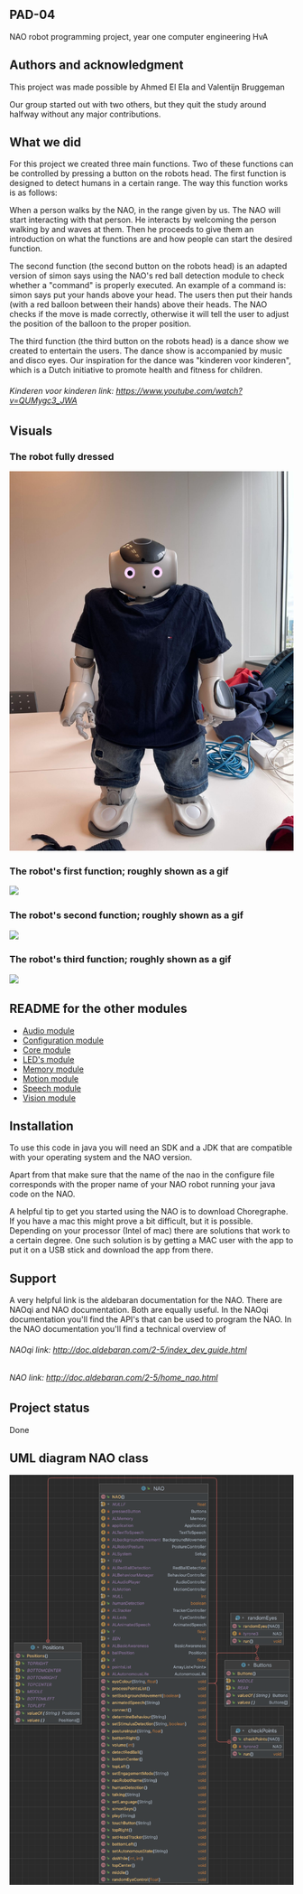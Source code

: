 ## PAD-04
NAO robot programming project, year one computer engineering HvA

## Authors and acknowledgment
This project was made possible by Ahmed El Ela and Valentijn Bruggeman

Our group started out with two others, but they quit the study around halfway without any major contributions.

## What we did
For this project we created three main functions. Two of these functions can be controlled by pressing a button on
the robots head. The first function is designed to detect humans in a certain range. The way this function works
is as follows:

When a person walks by the NAO, in the range given by us. The NAO will start interacting with that person. He
interacts by welcoming the person walking by and waves at them. Then he proceeds to give them an introduction on what
the functions are and how people can start the desired function.

The second function (the second button on the robots head) is an adapted version of simon says using the NAO's red
ball detection module to check whether a "command" is properly executed. An example of a command is: simon says put
your hands above your head. The users then put their hands (with a red balloon between their hands) above their heads.
The NAO checks if the move is made correctly, otherwise it will tell the user to adjust the position of the balloon to
the proper position.

The third function (the third button on the robots head) is a dance show we created to entertain the users. The dance
show is accompanied by music and disco eyes. Our inspiration for the dance was "kinderen voor kinderen", which is a
Dutch initiative to promote health and fitness for children.


###### Kinderen voor kinderen link: https://www.youtube.com/watch?v=QUMygc3_JWA

## Visuals
### The robot fully dressed
![](src/img/NAODressed.png)

### The robot's first function; roughly shown as a gif
![](src/img/intro.gif)

### The robot's second function; roughly shown as a gif
![](src/img/simonSays.gif)

### The robot's third function; roughly shown as a gif
![](src/img/kvk.gif)

## README for the other modules

* [Audio module](./src/audio)
* [Configuration module](./src/configuration)
* [Core module](./src/core)
* [LED's module](./src/leds)
* [Memory module](./src/memory)
* [Motion module](./src/motion)
* [Speech module](./src/speech)
* [Vision module](./src/vision)

## Installation
To use this code in java you will need an SDK and a JDK that are compatible with your operating system and the NAO 
version. 

Apart from that make sure that the name of the nao in the configure file corresponds with the proper name of your 
NAO robot running your java code on the NAO.

A helpful tip to get you started using the NAO is to download Choregraphe. If you have a mac this might prove a bit
difficult, but it is possible. Depending on your processor (Intel of mac) there are solutions that work to a certain
degree. One such solution is by getting a MAC user with the app to put it on a USB stick and download the app from 
there.

## Support
A very helpful link is the aldebaran documentation for the NAO. There are NAOqi and NAO documentation. Both are 
equally useful. In the NAOqi documentation you'll find the API's that can be used to program the NAO. In the NAO 
documentation you'll find a technical overview of 

###### NAOqi link: http://doc.aldebaran.com/2-5/index_dev_guide.html
###### NAO link: http://doc.aldebaran.com/2-5/home_nao.html

## Project status
Done

## UML diagram NAO class
![](src/img/NAO.png)